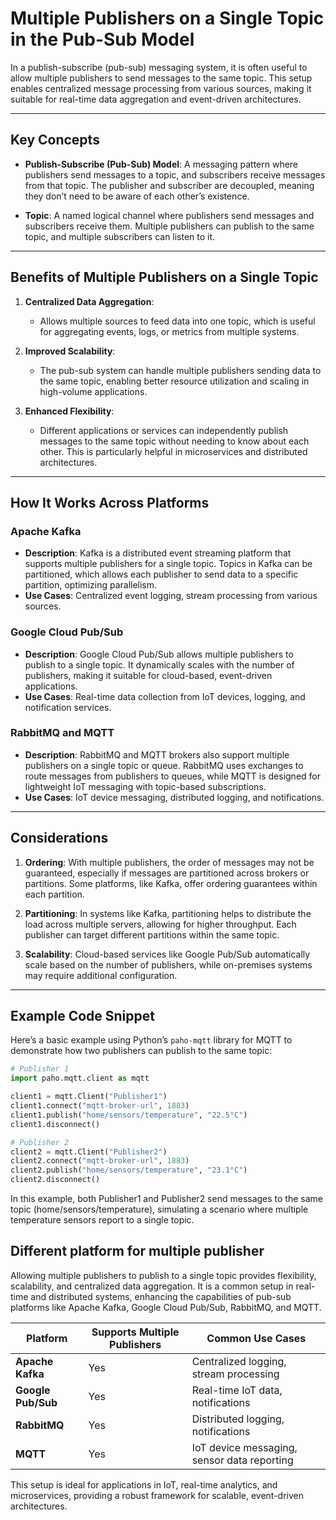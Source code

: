 # Multiple Publishers on a Single Topic in the Pub-Sub Model

In a publish-subscribe (pub-sub) messaging system, it is often useful to allow multiple publishers to send messages to the same topic. This setup enables centralized message processing from various sources, making it suitable for real-time data aggregation and event-driven architectures.

---

## Key Concepts

- **Publish-Subscribe (Pub-Sub) Model**: A messaging pattern where publishers send messages to a topic, and subscribers receive messages from that topic. The publisher and subscriber are decoupled, meaning they don’t need to be aware of each other’s existence.

- **Topic**: A named logical channel where publishers send messages and subscribers receive them. Multiple publishers can publish to the same topic, and multiple subscribers can listen to it.

---

## Benefits of Multiple Publishers on a Single Topic

1. **Centralized Data Aggregation**: 
   - Allows multiple sources to feed data into one topic, which is useful for aggregating events, logs, or metrics from multiple systems.
   
2. **Improved Scalability**:
   - The pub-sub system can handle multiple publishers sending data to the same topic, enabling better resource utilization and scaling in high-volume applications.

3. **Enhanced Flexibility**:
   - Different applications or services can independently publish messages to the same topic without needing to know about each other. This is particularly helpful in microservices and distributed architectures.

---

## How It Works Across Platforms

### Apache Kafka
- **Description**: Kafka is a distributed event streaming platform that supports multiple publishers for a single topic. Topics in Kafka can be partitioned, which allows each publisher to send data to a specific partition, optimizing parallelism.
- **Use Cases**: Centralized event logging, stream processing from various sources.

### Google Cloud Pub/Sub
- **Description**: Google Cloud Pub/Sub allows multiple publishers to publish to a single topic. It dynamically scales with the number of publishers, making it suitable for cloud-based, event-driven applications.
- **Use Cases**: Real-time data collection from IoT devices, logging, and notification services.

### RabbitMQ and MQTT
- **Description**: RabbitMQ and MQTT brokers also support multiple publishers on a single topic or queue. RabbitMQ uses exchanges to route messages from publishers to queues, while MQTT is designed for lightweight IoT messaging with topic-based subscriptions.
- **Use Cases**: IoT device messaging, distributed logging, and notifications.

---

## Considerations

1. **Ordering**: With multiple publishers, the order of messages may not be guaranteed, especially if messages are partitioned across brokers or partitions. Some platforms, like Kafka, offer ordering guarantees within each partition.

2. **Partitioning**: In systems like Kafka, partitioning helps to distribute the load across multiple servers, allowing for higher throughput. Each publisher can target different partitions within the same topic.

3. **Scalability**: Cloud-based services like Google Pub/Sub automatically scale based on the number of publishers, while on-premises systems may require additional configuration.

---

## Example Code Snippet

Here’s a basic example using Python’s `paho-mqtt` library for MQTT to demonstrate how two publishers can publish to the same topic:

```python
# Publisher 1
import paho.mqtt.client as mqtt

client1 = mqtt.Client("Publisher1")
client1.connect("mqtt-broker-url", 1883)
client1.publish("home/sensors/temperature", "22.5°C")
client1.disconnect()

# Publisher 2
client2 = mqtt.Client("Publisher2")
client2.connect("mqtt-broker-url", 1883)
client2.publish("home/sensors/temperature", "23.1°C")
client2.disconnect()
```

In this example, both Publisher1 and Publisher2 send messages to the same topic (home/sensors/temperature), simulating a scenario where multiple temperature sensors report to a single topic.


## Different platform for multiple publisher

Allowing multiple publishers to publish to a single topic provides flexibility, scalability, and centralized data aggregation. It is a common setup in real-time and distributed systems, enhancing the capabilities of pub-sub platforms like Apache Kafka, Google Cloud Pub/Sub, RabbitMQ, and MQTT.

| Platform            | Supports Multiple Publishers | Common Use Cases                            |
|---------------------|------------------------------|---------------------------------------------|
| **Apache Kafka**    | Yes                          | Centralized logging, stream processing      |
| **Google Pub/Sub**  | Yes                          | Real-time IoT data, notifications           |
| **RabbitMQ**        | Yes                          | Distributed logging, notifications          |
| **MQTT**            | Yes                          | IoT device messaging, sensor data reporting |

This setup is ideal for applications in IoT, real-time analytics, and microservices, providing a robust framework for scalable, event-driven architectures.
